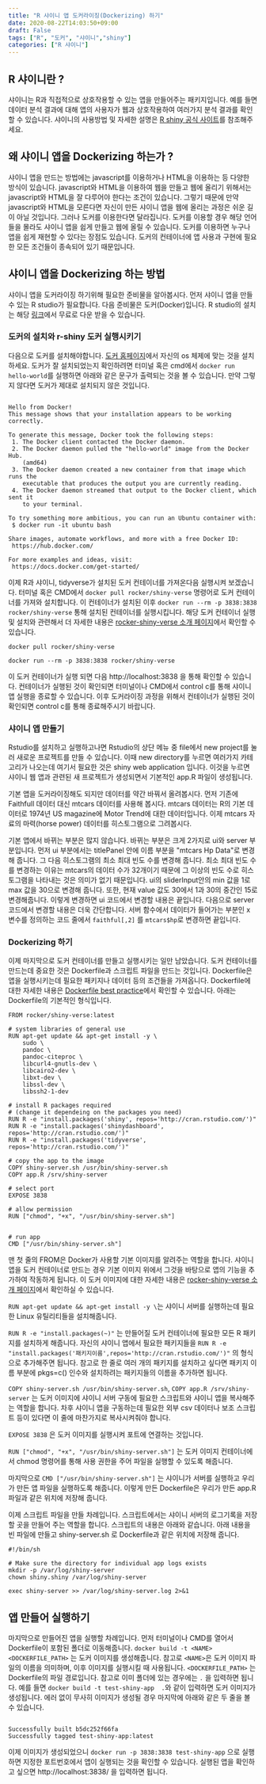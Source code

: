 ```yaml
---
title: "R 샤이니 앱 도커라이징(Dockerizing) 하기"
date: 2020-08-22T14:03:50+09:00
draft: False
tags: ["R", "도커", "샤이니","shiny"]
categories: ["R 샤이니"]
---
```


## R 샤이니란 ?

 샤이니는 R과 직접적으로 상호작용할 수 있는 앱을 만들어주는 패키지입니다. 예를 들면 데이터 분석 결과에 대해 앱의 사용자가 웹과 상호작용하여 여러가지 분석 결과를 확인할 수 있습니다. 샤이니의 사용방법 및 자세한 설명은 [R shiny 공식 사이트](https://shiny.rstudio.com/)를 참조해주세요.

## 왜 샤이니 앱을 Dockerizing 하는가 ?

 샤이니 앱을 만드는 방법에는 javascript를 이용하거나 HTML을 이용하는 등 다양한 방식이 있습니다. javascript와 HTML을 이용하여 웹을 만들고 웹에 올리기 위해서는 javascript와 HTML을 잘 다루어야 한다는 조건이 있습니다. 그렇기 때문에 만약 javascript와 HTML을 모른다면 자신이 만든 샤이니 앱을 웹에 올리는 과정은 쉬운 길이 아닐 것입니다. 그러나 도커를 이용한다면 달라집니다. 도커를 이용할 경우 해당 언어들을 몰라도 샤이니 앱을 쉽게 만들고 웹에 올릴 수 있습니다. 도커를 이용하면 누구나 앱을 쉽게 재현할 수 있다는 장점도 있습니다. 도커의 컨테이너에 앱 사용과 구현에 필요한 모든 조건들이 종속되어 있기 때문입니다.

## 샤이니 앱을 Dockerizing 하는 방법

 샤이니 앱을 도커라이징 하기위해 필요한 준비물을 알아봅시다. 먼저 샤이니 앱을 만들 수 있는 R studio가 필요합니다. 다음 준비물은 도커(Docker)입니다. R studio의 설치는 해당 [링크](https://rstudio.com/products/rstudio/download/)에서 무료로 다운 받을 수 있습니다.

### 도커의 설치와 r-shiny 도커 실행시키기
  다음으로 도커를 설치해야합니다. [도커 홈페이지](https://docs.docker.com/engine/install/)에서 자신의 os 체제에 맞는 것을 설치하세요. 도커가 잘 설치되었는지 확인하려면 터미널 혹은 cmd에서 `docker run hello-world`를 실행하면 아래와 같은 문구가 출력되는 것을 볼 수 있습니다. 만약 그렇지 않다면 도커가 제대로 설치되지 않은 것입니다.

```

Hello from Docker!
This message shows that your installation appears to be working correctly.

To generate this message, Docker took the following steps:
 1. The Docker client contacted the Docker daemon.
 2. The Docker daemon pulled the "hello-world" image from the Docker Hub.
    (amd64)
 3. The Docker daemon created a new container from that image which runs the
    executable that produces the output you are currently reading.
 4. The Docker daemon streamed that output to the Docker client, which sent it
    to your terminal.

To try something more ambitious, you can run an Ubuntu container with:
 $ docker run -it ubuntu bash

Share images, automate workflows, and more with a free Docker ID:
 https://hub.docker.com/

For more examples and ideas, visit:
 https://docs.docker.com/get-started/

```

 이제 R과 샤이니, tidyverse가 설치된 도커 컨테이너를 가져온다음 실행시켜 보겠습니다. 터미널 혹은 CMD에서 `docker pull rocker/shiny-verse` 명령어로 도커 컨테이너를 가져와 설치합니다. 이 컨테이너가 설치된 이후 `docker run --rm -p 3838:3838 rocker/shiny-verse` 통해 설치된 컨테이너를 실행시킵니다. 해당 도커 컨테이너 실행 및 설치와 관련해서 더 자세한 내용은 [rocker-shiny-verse 소개 페이지](https://github.com/rocker-org/shiny)에서 확인할 수 있습니다.

```
docker pull rocker/shiny-verse

docker run --rm -p 3838:3838 rocker/shiny-verse
```

 이 도커 컨테이너가 실행 되면 다음 http://localhost:3838 을 통해 확인할 수 있습니다. 컨테이너가 실행된 것이 확인되면 터미널이나 CMD에서 control c를 통해 샤이니 앱 실행을 종료할 수 있습니다. 이후 도커라이징 과정을 위해서 컨테이너가 실행된 것이 확인되면 control c를 통해 종료해주시기 바랍니다.

### 샤이니 앱 만들기

 Rstudio를 설치하고 실행하고나면 Rstudio의 상단 메뉴 중 file에서 new project를 눌러 새로운 프로젝트를 만들 수 있습니다. 이때 new directory를 누르면 여러가지 카테고리가 나오는데 여기서 필요한 것은 shiny web application 입니다. 이것을 누르면 샤이니 웹 앱과 관련된 새 프로젝트가 생성되면서 기본적인 app.R 파일이 생성됩니다.

 기본 앱을 도커라이징해도 되지만 데이터를 약간 바꿔서 올려봅시다. 먼저 기존에 Faithfull 데이터 대신 mtcars 데이터를 사용해 봅시다. mtcars 데이터는 R의 기본 데이터로 1974년 US magazine에 Motor Trend에 대한 데이터입니다. 이제 mtcars 자료의 마력(horse power) 데이터를 히스토그램으로 그려봅시다.

 기본 앱에서 바뀌는 부분은 많지 않습니다. 바뀌는 부분은 크게 2가지로 ui와 server 부분입니다. 먼저 ui 부분에서는 titlePanel 안에 이름 부분을 "mtcars Hp Data"로 변경해 줍니다. 그 다음 히스토그램의 최소 최대 빈도 수를 변경해 줍니다. 최소 최대 빈도 수를 변경하는 이유는 mtcars의 데이터 수가 32개이기 때문에 그 이상의 빈도 수로 히스토그램을 나타내는 것은 의미가 없기 때문입니다. ui의 sliderInput안의 min 값을 1로 max 값을 30으로 변경해 줍니다.
 또한, 현재 value 값도 30에서 1과 30의 중간인 15로 변경해줍니다. 이렇게 변경하면 ui 코드에서 변경할 내용은 끝입니다. 다음으로 server 코드에서 변경할 내용은 더욱 간단합니다. 서버 함수에서 데이터가 들어가는 부분인 x 변수를 정의하는 코드 줄에서 `faithful[,2]` 를 `mtcars$hp`로 변경하면 끝입니다.

### Dockerizing 하기

이제 마지막으로 도커 컨테이너를 만들고 실행시키는 일만 남았습니다. 도커 컨테이너를 만드는데 중요한 것은 Dockerfile과 스크립트 파일을 만드는 것입니다. Dockerfile은 앱을 실행시키는데 필요한 패키지나 데이터 등의 조건들을 가져옵니다. Dockerfile에 대한 자세한 내용은 [Dockerfile best practice](https://docs.docker.com/develop/develop-images/dockerfile_best-practices/)에서 확인할 수 있습니다. 아래는 Dockerfile의 기본적인 형식입니다.

```
FROM rocker/shiny-verse:latest

# system libraries of general use
RUN apt-get update && apt-get install -y \
    sudo \
    pandoc \
    pandoc-citeproc \
    libcurl4-gnutls-dev \
    libcairo2-dev \
    libxt-dev \
    libssl-dev \
    libssh2-1-dev

# install R packages required
# (change it dependeing on the packages you need)
RUN R -e "install.packages('shiny', repos='http://cran.rstudio.com/')"
RUN R -e "install.packages('shinydashboard', repos='http://cran.rstudio.com/')"
RUN R -e "install.packages('tidyverse', repos='http://cran.rstudio.com/')"

# copy the app to the image
COPY shiny-server.sh /usr/bin/shiny-server.sh
COPY app.R /srv/shiny-server

# select port
EXPOSE 3838

# allow permission
RUN ["chmod", "+x", "/usr/bin/shiny-server.sh"]


# run app
CMD ["/usr/bin/shiny-server.sh"]

```

맨 첫 줄의 FROM은 Docker가 사용할 기본 이미지를 알려주는 역할을 합니다. 샤이니 앱을 도커 컨테이너로 만드는 경우 기본 이미지 위에서 그것을 바탕으로 앱의 기능을 추가하여 작동하게 됩니다. 이 도커 이미지에 대한 자세한 내용은 [rocker-shiny-verse 소개 페이지](https://hub.docker.com/r/rocker/shiny-verse)에서 확인하실 수 있습니다.

`RUN apt-get update && apt-get install -y \`는 샤이니 서버를 실행하는데 필요한 Linux 유틸리티들을 설치해줍니다.

`RUN R -e "install.packages(~)"` 는 만들어질 도커 컨테이너에 필요한 모든 R 패키지를 설치하게 해줍니다. 자신의 샤이니 앱에서 필요한 패키지들을 `RUN R -e "install.packages('패키지이름',repos='http://cran.rstudio.com/')"` 의 형식으로 추가해주면 됩니다. 참고로 한 줄로 여러 개의 패키지를 설치하고 싶다면 패키지 이름 부분에 pkgs=c() 인수와 설치하려는 패키지들의 이름을 추가하면 됩니다.

`COPY shiny-server.sh /usr/bin/shiny-server.sh`, `COPY app.R /srv/shiny-server` 는 도커 이미지에 샤이니 서버 구동에 필요한 스크립트와 샤이니 앱을 복사해주는 역할을 합니다. 차후 샤이니 앱을 구동하는데 필요한 외부 csv 데이터나 보조 스크립트 등이 있다면 이 줄에 마찬가지로 복사시켜줘야 합니다.

`EXPOSE 3838` 은 도커 이미지를 실행시켜 포트에 연결하는 것입니다.

`RUN ["chmod", "+x", "/usr/bin/shiny-server.sh"]` 는 도커 이미지 컨테이너에서 chmod 명령어를 통해 사용 권한을 주어 파일을 실행할 수 있도록 해줍니다.

마지막으로 `CMD ["/usr/bin/shiny-server.sh"]` 는 샤이니가 서버를 실행하고 우리가 만든 앱 파일을 실행하도록 해줍니다. 이렇게 만든 Dockerfile은 우리가 만든 app.R 파일과 같은 위치에 저장해 줍니다.

이제 스크립트 파일을 만들 차례입니다. 스크립트에서는 샤이니 서버의 로그기록을 저장할 곳을 만들어 주는 역할을 합니다. 스크립트의 내용은 아래와 같습니다. 아래 내용을 빈 파일에 만들고 shiny-server.sh 로 Dockerfile과 같은 위치에 저장해 줍니다.

```
#!/bin/sh

# Make sure the directory for individual app logs exists
mkdir -p /var/log/shiny-server
chown shiny.shiny /var/log/shiny-server

exec shiny-server >> /var/log/shiny-server.log 2>&1

```
## 앱 만들어 실행하기

마지막으로 만들어진 앱을 실행할 차례입니다. 먼저 터미널이나 CMD를 열어서 Dockerfile이 포함된 폴더로 이동해줍니다. `docker build -t <NAME> <DOCKERFILE_PATH>` 는 도커 이미지를 생성해줍니다. 참고로 `<NAME>`은 도커 이미지 파일의 이름을 의미하며, 이후 이미지를 실행시킬 때 사용됩니다. `<DOCKERFILE_PATH>` 는 Dockerfile의 파일 경로입니다. 참고로 이미 폴더에 있는 경우에는 `.` 을 입력하면 됩니다. 예를 들면 `docker build -t test-shiny-app  .`와 같이 입력하면 도커 이미지가 생성됩니다. 에러 없이 무사히 이미지가 생성될 경우 마지막에 아래와 같은 두 줄을 볼 수 있습니다.

```

Successfully built b5dc252f66fa
Successfully tagged test-shiny-app:latest

```

이제 이미지가 생성되었으니 `docker run -p 3838:3838 test-shiny-app` 으로 실행하면 지정한 포트번호에서 앱이 실행되는 것을 확인할 수 있습니다. 실행된 앱을 확인하고 싶으면 http://localhost:3838/ 을 입력하면 됩니다.
